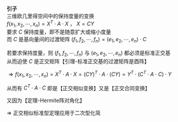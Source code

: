 **引子**  
三维欧几里得空间中的保持度量的变换  
 $f(x_1,x_2,\cdots,x_n)=X^T\cdot A\cdot X$ ， $X=CY$  
要求 $C$ 保持度量，即不是随意扩大或缩小度量  
而 $C$ 是基向量间的过渡矩阵 $(f_1,f_2,\cdots,f_n)=(e_1,e_2,\cdots,e_n)\cdot C$  
  
若要求保持度量，则 $(f_1,f_2,\cdots,f_n)$ 与 $(e_1,e_2,\cdots,e_n)$ 都必须是标准正交基  
从而迫使 $C$ 是正交矩阵【引理-标准正交基的过渡矩阵是酉阵】  
  
 $\Rightarrow f(x_1,x_2,\cdots,x_n)=X^T\cdot A\cdot X=(CY)^T\cdot A\cdot(CY)=Y^T\cdot(C^T\cdot A\cdot C)\cdot Y$  
  
从而有 $C^T\cdot A\cdot C$ 即是【正交相似变换】又是【正交合同变换】  
  
又因为【定理-Hermite阵对角化】  
  
 $\Rightarrow$ 正交相似标准型定理应用于二次型化简  
